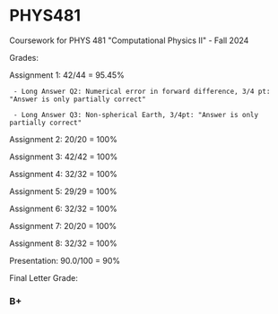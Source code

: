 # PHYS481
Coursework for PHYS 481 "Computational Physics II" - Fall 2024

Grades:

Assignment 1: 42/44 = 95.45%

     - Long Answer Q2: Numerical error in forward difference, 3/4 pt: "Answer is only partially correct"
    
     - Long Answer Q3: Non-spherical Earth, 3/4pt: "Answer is only partially correct"

Assignment 2: 20/20 = 100%

Assignment 3: 42/42 = 100%

Assignment 4: 32/32 = 100%

Assignment 5: 29/29 = 100%

Assignment 6: 32/32 = 100%

Assignment 7: 20/20 = 100%

Assignment 8: 32/32 = 100%

Presentation: 90.0/100 = 90%

Final Letter Grade:
### B+

